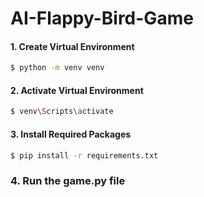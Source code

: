# **AI-Flappy-Bird-Game**

#### **1. Create Virtual Environment**
```bash
$ python -m venv venv
```

#### **2. Activate Virtual Environment**
```bash
$ venv\Scripts\activate
```

#### **3. Install Required Packages**
```bash
$ pip install -r requirements.txt
```

### **4. Run the game.py file**